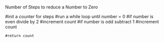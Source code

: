 Number of Steps to reduce a Number to Zero

#init a counter for steps
#run a while loop until number = 0
    #if number is even divide by 2
    #increment count
    #if number is odd subtract 1
    #increment count

    #return count